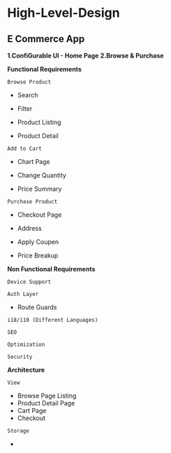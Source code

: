 # High-Level-Design


## E Commerce App
**1.ConfiGurable UI - Home Page**
**2.Browse & Purchase**


**Functional Requirements** 

<code>Browse Product</code> 

 - Search 
  
 - Filter 
  
 - Product Listing 
  
 - Product Detail 

<code>Add to Cart</code> 

 - Chart Page 

 - Change Quantity 
  
 - Price Summary 
  

<code>Purchase Product</code> 

 - Checkout Page 
  
 - Address 
  
 - Apply Coupen 
  
 - Price Breakup 

**Non Functional Requirements** 

<code>Device Support</code> 

<code>Auth Layer</code> 

- Route Guards 

<code>i18/i10 (Different Languages)</code> 

<code>SEO</code> 

<code>Optimization</code> 

<code>Security</code> 


**Architecture**

<code>View</code>

- Browse Page Listing
- Product Detail Page
- Cart Page
- Checkout

<code>Storage</code>

- 
